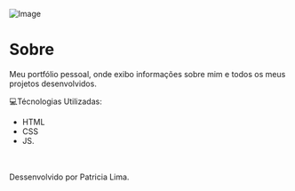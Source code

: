 
  ![Image](https://github.com/user-attachments/assets/df67f9dd-cea7-481a-a0bb-c80bdb0b382f)
 

# Sobre

Meu portfólio pessoal, onde exibo informações sobre mim e todos os meus projetos desenvolvidos.

💻Técnologias Utilizadas:
- HTML
- CSS
- JS. 
<br>
<br>
Dessenvolvido por Patricia Lima.









